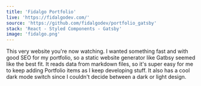 ```yaml
---
title: 'Fidalgo Portfolio'
live: 'https://fidalgodev.com/'
source: 'https://github.com/fidalgodev/portfolio_gatsby'
stack: 'React - Styled Components - Gatsby'
image: 'fidalgo.png'
---
```


This very website you're now watching. I wanted something fast and with good SEO for my portfolio, so a static website generator like Gatbsy seemed like the best fit. It reads data from markdown files, so it's super easy for me to keep adding Portfolio items as I keep developing stuff. It also has a cool dark mode switch since I couldn't decide between a dark or light design.
